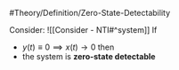 #Theory/Definition/Zero-State-Detectability

Consider: ![[Consider - NTI#^system]]
If 
- $y(t)\equiv 0 \implies x(t) \rightarrow 0$ 
then 
- the system is **zero-state detectable**

